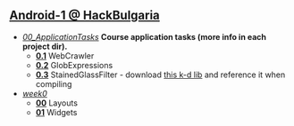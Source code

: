 ## [Android-1 @ HackBulgaria](https://github.com/HackBulgaria/Android-1)

* [*00_ApplicationTasks*](https://github.com/var-ivaylo/HackBulgaria_Android-1/tree/master/00_ApplicationTasks) **Course application tasks (more info in each project dir).**  
  * [**0.1**](https://github.com/var-ivaylo/HackBulgaria_Android-1/tree/master/00_ApplicationTasks/01_WebCrawler) WebCrawler  
  * [**0.2**](https://github.com/var-ivaylo/HackBulgaria_Android-1/tree/master/00_ApplicationTasks/02_GlobExpressions) GlobExpressions  
  * [**0.3**](https://github.com/var-ivaylo/HackBulgaria_Android-1/tree/master/00_ApplicationTasks/03_StainedGlassFilter) StainedGlassFilter - download [this k-d lib](http://home.wlu.edu/~levys/software/kd/) and reference it when compiling  
* [*week0*](https://github.com/var-ivaylo/HackBulgaria_Android-1/tree/master/week0)  
  * [**00**](https://github.com/var-ivaylo/HackBulgaria_Android-1/tree/master/week0/00_Layouts) Layouts  
  * [**01**](https://github.com/var-ivaylo/HackBulgaria_Android-1/tree/master/week0/01_Widgets) Widgets  